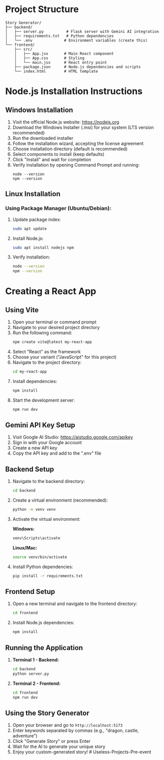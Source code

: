 # Project Structure

```
Story Generator/
├── backend/
│   ├── server.py          # Flask server with Gemini AI integration
│   ├── requirements.txt   # Python dependencies
│   └── .env              # Environment variables (create this)
└── frontend/
    ├── src/
    │   ├── App.jsx       # Main React component
    │   ├── App.css       # Styling
    │   └── main.jsx      # React entry point
    ├── package.json      # Node.js dependencies and scripts
    └── index.html        # HTML template
```

# Node.js Installation Instructions

## Windows Installation

1. Visit the official Node.js website: https://nodejs.org
2. Download the Windows Installer (.msi) for your system (LTS version recommended)
3. Run the downloaded installer
4. Follow the installation wizard, accepting the license agreement
5. Choose installation directory (default is recommended)
6. Select components to install (keep defaults)
7. Click "Install" and wait for completion
8. Verify installation by opening Command Prompt and running:
   ```
   node --version
   npm --version
   ```

## Linux Installation

### Using Package Manager (Ubuntu/Debian):

1. Update package index:
   ```bash
   sudo apt update
   ```
2. Install Node.js:
   ```bash
   sudo apt install nodejs npm
   ```
3. Verify installation:
   ```bash
   node --version
   npm --version
   ```

# Creating a React App

## Using Vite

1. Open your terminal or command prompt
2. Navigate to your desired project directory
3. Run the following command:
   ```bash
   npm create vite@latest my-react-app
   ```
4. Select "React" as the framework
5. Choose your variant ("JavaScript" for this project)
6. Navigate to the project directory:
   ```bash
   cd my-react-app
   ```
7. Install dependencies:
   ```bash
   npm install
   ```
8. Start the development server:
   ```bash
   npm run dev
   ```

## Gemini API Key Setup

1. Visit Google AI Studio: https://aistudio.google.com/apikey
2. Sign in with your Google account
3. Create a new API key
4. Copy the API key and add to the ".env" file

## Backend Setup

1. Navigate to the backend directory:

   ```bash
   cd backend
   ```

2. Create a virtual environment (recommended):

   ```bash
   python -m venv venv
   ```

3. Activate the virtual environment:

   **Windows:**

   ```bash
   venv\Scripts\activate
   ```

   **Linux/Mac:**

   ```bash
   source venv/bin/activate
   ```

4. Install Python dependencies:

   ```bash
   pip install -r requirements.txt
    ```

## Frontend Setup

1. Open a new terminal and navigate to the frontend directory:

   ```bash
   cd frontend
   ```

2. Install Node.js dependencies:

   ```bash
   npm install
   ```

## Running the Application

1. **Terminal 1 - Backend:**

   ```bash
   cd backend
   python server.py
   ```

2. **Terminal 2 - Frontend:**
   ```bash
   cd frontend
   npm run dev
   ```

## Using the Story Generator

1. Open your browser and go to `http://localhost:5173`
2. Enter keywords separated by commas (e.g., "dragon, castle, adventure")
3. Click "Generate Story" or press Enter
4. Wait for the AI to generate your unique story
5. Enjoy your custom-generated story!
#   U s e l e s s - P r o j e c t s - P r e - e v e n t  
 